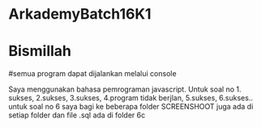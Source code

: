 # ArkademyBatch16K1
# Bismillah

#semua program dapat dijalankan melalui console

Saya menggunakan bahasa pemrograman javascript. Untuk soal no 1. sukses, 2.sukses, 3.sukses, 4.program tidak berjlan, 5.sukses, 6.sukses.. untuk soal no 6 saya bagi ke beberapa folder SCREENSHOOT juga ada di setiap folder dan file .sql ada di folder 6c
